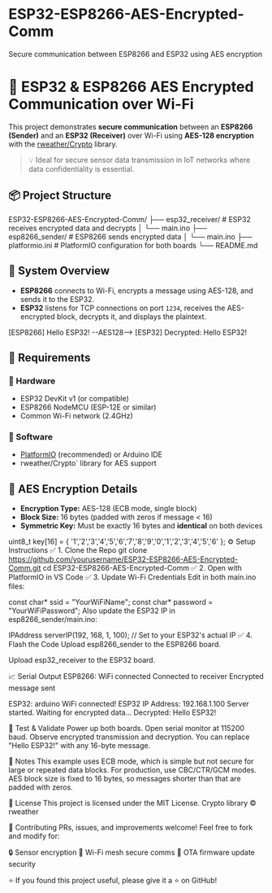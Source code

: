 # ESP32-ESP8266-AES-Encrypted-Comm
Secure communication between ESP8266 and ESP32 using AES encryption

# 🔐 ESP32 & ESP8266 AES Encrypted Communication over Wi-Fi

This project demonstrates **secure communication** between an **ESP8266 (Sender)** and an **ESP32 (Receiver)** over Wi-Fi using **AES-128 encryption** with the [rweather/Crypto](https://github.com/rweather/arduinolibs) library.

> 💡 Ideal for secure sensor data transmission in IoT networks where data confidentiality is essential.

## 📦 Project Structure

ESP32-ESP8266-AES-Encrypted-Comm/
├── esp32_receiver/ # ESP32 receives encrypted data and decrypts
│ └── main.ino
├── esp8266_sender/ # ESP8266 sends encrypted data
│ └── main.ino
├── platformio.ini # PlatformIO configuration for both boards
└── README.md


## 📡 System Overview

- **ESP8266** connects to Wi-Fi, encrypts a message using AES-128, and sends it to the ESP32.
- **ESP32** listens for TCP connections on port `1234`, receives the AES-encrypted block, decrypts it, and displays the plaintext.

[ESP8266] Hello ESP32! --AES128--> [ESP32] Decrypted: Hello ESP32!


## 🔧 Requirements

### 📱 Hardware
- ESP32 DevKit v1 (or compatible)
- ESP8266 NodeMCU (ESP-12E or similar)
- Common Wi-Fi network (2.4GHz)

### 🧰 Software
- [PlatformIO](https://platformio.org/) (recommended) or Arduino IDE
- rweather/Crypto` library for AES support



## 🔐 AES Encryption Details

- **Encryption Type:** AES-128 (ECB mode, single block)
- **Block Size:** 16 bytes (padded with zeros if message < 16)
- **Symmetric Key:** Must be exactly 16 bytes and **identical** on both devices


uint8_t key[16] = { '1','2','3','4','5','6','7','8','9','0','1','2','3','4','5','6' };
⚙️ Setup Instructions
✅ 1. Clone the Repo
git clone https://github.com/yourusername/ESP32-ESP8266-AES-Encrypted-Comm.git
cd ESP32-ESP8266-AES-Encrypted-Comm
✅ 2. Open with PlatformIO in VS Code
✅ 3. Update Wi-Fi Credentials
Edit in both main.ino files:


const char* ssid = "YourWiFiName";
const char* password = "YourWiFiPassword";
Also update the ESP32 IP in esp8266_sender/main.ino:


IPAddress serverIP(192, 168, 1, 100);  // Set to your ESP32's actual IP
✅ 4. Flash the Code
Upload esp8266_sender to the ESP8266 board.

Upload esp32_receiver to the ESP32 board.

📈 Serial Output
ESP8266:
WiFi connected
Connected to receiver
Encrypted message sent

ESP32:
arduino
WiFi connected!
ESP32 IP Address: 192.168.1.100
Server started. Waiting for encrypted data...
Decrypted: Hello ESP32!

🧪 Test & Validate
Power up both boards.
Open serial monitor at 115200 baud.
Observe encrypted transmission and decryption.
You can replace "Hello ESP32!" with any 16-byte message.

📌 Notes
This example uses ECB mode, which is simple but not secure for large or repeated data blocks. For production, use CBC/CTR/GCM modes.
AES block size is fixed to 16 bytes, so messages shorter than that are padded with zeros.

📜 License
This project is licensed under the MIT License.
Crypto library © rweather

🙌 Contributing
PRs, issues, and improvements welcome! Feel free to fork and modify for:

🔒 Sensor encryption
📶 Wi-Fi mesh secure comms
📡 OTA firmware update security

⭐ If you found this project useful, please give it a ⭐ on GitHub!





